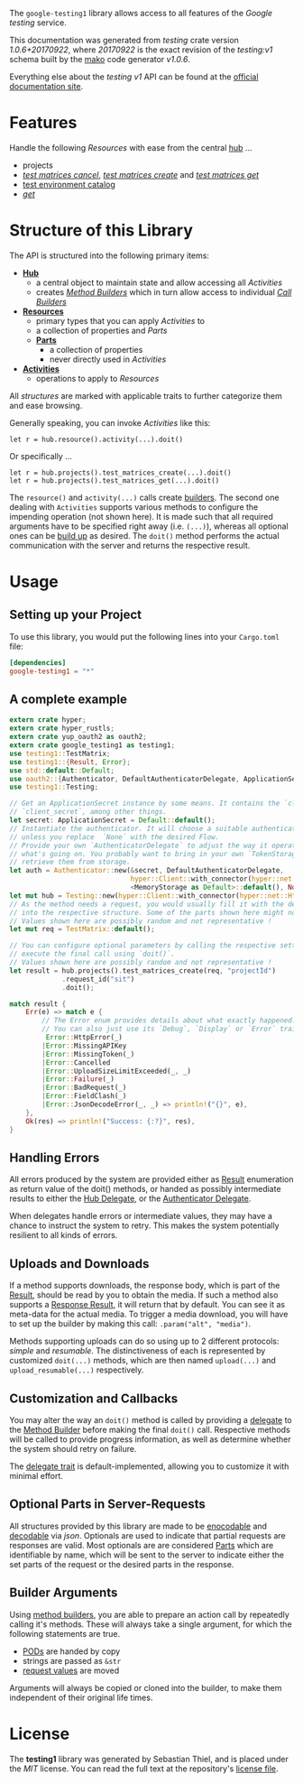 <!---
DO NOT EDIT !
This file was generated automatically from 'src/mako/api/README.md.mako'
DO NOT EDIT !
-->
The `google-testing1` library allows access to all features of the *Google testing* service.

This documentation was generated from *testing* crate version *1.0.6+20170922*, where *20170922* is the exact revision of the *testing:v1* schema built by the [mako](http://www.makotemplates.org/) code generator *v1.0.6*.

Everything else about the *testing* *v1* API can be found at the
[official documentation site](https://developers.google.com/cloud-test-lab/).
# Features

Handle the following *Resources* with ease from the central [hub](https://docs.rs/google-testing1/1.0.6+20170922/google_testing1/struct.Testing.html) ... 

* projects
 * [*test matrices cancel*](https://docs.rs/google-testing1/1.0.6+20170922/google_testing1/struct.ProjectTestMatriceCancelCall.html), [*test matrices create*](https://docs.rs/google-testing1/1.0.6+20170922/google_testing1/struct.ProjectTestMatriceCreateCall.html) and [*test matrices get*](https://docs.rs/google-testing1/1.0.6+20170922/google_testing1/struct.ProjectTestMatriceGetCall.html)
* [test environment catalog](https://docs.rs/google-testing1/1.0.6+20170922/google_testing1/struct.TestEnvironmentCatalog.html)
 * [*get*](https://docs.rs/google-testing1/1.0.6+20170922/google_testing1/struct.TestEnvironmentCatalogGetCall.html)




# Structure of this Library

The API is structured into the following primary items:

* **[Hub](https://docs.rs/google-testing1/1.0.6+20170922/google_testing1/struct.Testing.html)**
    * a central object to maintain state and allow accessing all *Activities*
    * creates [*Method Builders*](https://docs.rs/google-testing1/1.0.6+20170922/google_testing1/trait.MethodsBuilder.html) which in turn
      allow access to individual [*Call Builders*](https://docs.rs/google-testing1/1.0.6+20170922/google_testing1/trait.CallBuilder.html)
* **[Resources](https://docs.rs/google-testing1/1.0.6+20170922/google_testing1/trait.Resource.html)**
    * primary types that you can apply *Activities* to
    * a collection of properties and *Parts*
    * **[Parts](https://docs.rs/google-testing1/1.0.6+20170922/google_testing1/trait.Part.html)**
        * a collection of properties
        * never directly used in *Activities*
* **[Activities](https://docs.rs/google-testing1/1.0.6+20170922/google_testing1/trait.CallBuilder.html)**
    * operations to apply to *Resources*

All *structures* are marked with applicable traits to further categorize them and ease browsing.

Generally speaking, you can invoke *Activities* like this:

```Rust,ignore
let r = hub.resource().activity(...).doit()
```

Or specifically ...

```ignore
let r = hub.projects().test_matrices_create(...).doit()
let r = hub.projects().test_matrices_get(...).doit()
```

The `resource()` and `activity(...)` calls create [builders][builder-pattern]. The second one dealing with `Activities` 
supports various methods to configure the impending operation (not shown here). It is made such that all required arguments have to be 
specified right away (i.e. `(...)`), whereas all optional ones can be [build up][builder-pattern] as desired.
The `doit()` method performs the actual communication with the server and returns the respective result.

# Usage

## Setting up your Project

To use this library, you would put the following lines into your `Cargo.toml` file:

```toml
[dependencies]
google-testing1 = "*"
```

## A complete example

```Rust
extern crate hyper;
extern crate hyper_rustls;
extern crate yup_oauth2 as oauth2;
extern crate google_testing1 as testing1;
use testing1::TestMatrix;
use testing1::{Result, Error};
use std::default::Default;
use oauth2::{Authenticator, DefaultAuthenticatorDelegate, ApplicationSecret, MemoryStorage};
use testing1::Testing;

// Get an ApplicationSecret instance by some means. It contains the `client_id` and 
// `client_secret`, among other things.
let secret: ApplicationSecret = Default::default();
// Instantiate the authenticator. It will choose a suitable authentication flow for you, 
// unless you replace  `None` with the desired Flow.
// Provide your own `AuthenticatorDelegate` to adjust the way it operates and get feedback about 
// what's going on. You probably want to bring in your own `TokenStorage` to persist tokens and
// retrieve them from storage.
let auth = Authenticator::new(&secret, DefaultAuthenticatorDelegate,
                              hyper::Client::with_connector(hyper::net::HttpsConnector::new(hyper_rustls::TlsClient::new())),
                              <MemoryStorage as Default>::default(), None);
let mut hub = Testing::new(hyper::Client::with_connector(hyper::net::HttpsConnector::new(hyper_rustls::TlsClient::new())), auth);
// As the method needs a request, you would usually fill it with the desired information
// into the respective structure. Some of the parts shown here might not be applicable !
// Values shown here are possibly random and not representative !
let mut req = TestMatrix::default();

// You can configure optional parameters by calling the respective setters at will, and
// execute the final call using `doit()`.
// Values shown here are possibly random and not representative !
let result = hub.projects().test_matrices_create(req, "projectId")
             .request_id("sit")
             .doit();

match result {
    Err(e) => match e {
        // The Error enum provides details about what exactly happened.
        // You can also just use its `Debug`, `Display` or `Error` traits
         Error::HttpError(_)
        |Error::MissingAPIKey
        |Error::MissingToken(_)
        |Error::Cancelled
        |Error::UploadSizeLimitExceeded(_, _)
        |Error::Failure(_)
        |Error::BadRequest(_)
        |Error::FieldClash(_)
        |Error::JsonDecodeError(_, _) => println!("{}", e),
    },
    Ok(res) => println!("Success: {:?}", res),
}

```
## Handling Errors

All errors produced by the system are provided either as [Result](https://docs.rs/google-testing1/1.0.6+20170922/google_testing1/enum.Result.html) enumeration as return value of 
the doit() methods, or handed as possibly intermediate results to either the 
[Hub Delegate](https://docs.rs/google-testing1/1.0.6+20170922/google_testing1/trait.Delegate.html), or the [Authenticator Delegate](https://docs.rs/yup-oauth2/*/yup_oauth2/trait.AuthenticatorDelegate.html).

When delegates handle errors or intermediate values, they may have a chance to instruct the system to retry. This 
makes the system potentially resilient to all kinds of errors.

## Uploads and Downloads
If a method supports downloads, the response body, which is part of the [Result](https://docs.rs/google-testing1/1.0.6+20170922/google_testing1/enum.Result.html), should be
read by you to obtain the media.
If such a method also supports a [Response Result](https://docs.rs/google-testing1/1.0.6+20170922/google_testing1/trait.ResponseResult.html), it will return that by default.
You can see it as meta-data for the actual media. To trigger a media download, you will have to set up the builder by making
this call: `.param("alt", "media")`.

Methods supporting uploads can do so using up to 2 different protocols: 
*simple* and *resumable*. The distinctiveness of each is represented by customized 
`doit(...)` methods, which are then named `upload(...)` and `upload_resumable(...)` respectively.

## Customization and Callbacks

You may alter the way an `doit()` method is called by providing a [delegate](https://docs.rs/google-testing1/1.0.6+20170922/google_testing1/trait.Delegate.html) to the 
[Method Builder](https://docs.rs/google-testing1/1.0.6+20170922/google_testing1/trait.CallBuilder.html) before making the final `doit()` call. 
Respective methods will be called to provide progress information, as well as determine whether the system should 
retry on failure.

The [delegate trait](https://docs.rs/google-testing1/1.0.6+20170922/google_testing1/trait.Delegate.html) is default-implemented, allowing you to customize it with minimal effort.

## Optional Parts in Server-Requests

All structures provided by this library are made to be [enocodable](https://docs.rs/google-testing1/1.0.6+20170922/google_testing1/trait.RequestValue.html) and 
[decodable](https://docs.rs/google-testing1/1.0.6+20170922/google_testing1/trait.ResponseResult.html) via *json*. Optionals are used to indicate that partial requests are responses 
are valid.
Most optionals are are considered [Parts](https://docs.rs/google-testing1/1.0.6+20170922/google_testing1/trait.Part.html) which are identifiable by name, which will be sent to 
the server to indicate either the set parts of the request or the desired parts in the response.

## Builder Arguments

Using [method builders](https://docs.rs/google-testing1/1.0.6+20170922/google_testing1/trait.CallBuilder.html), you are able to prepare an action call by repeatedly calling it's methods.
These will always take a single argument, for which the following statements are true.

* [PODs][wiki-pod] are handed by copy
* strings are passed as `&str`
* [request values](https://docs.rs/google-testing1/1.0.6+20170922/google_testing1/trait.RequestValue.html) are moved

Arguments will always be copied or cloned into the builder, to make them independent of their original life times.

[wiki-pod]: http://en.wikipedia.org/wiki/Plain_old_data_structure
[builder-pattern]: http://en.wikipedia.org/wiki/Builder_pattern
[google-go-api]: https://github.com/google/google-api-go-client

# License
The **testing1** library was generated by Sebastian Thiel, and is placed 
under the *MIT* license.
You can read the full text at the repository's [license file][repo-license].

[repo-license]: https://github.com/Byron/google-apis-rsblob/master/LICENSE.md
